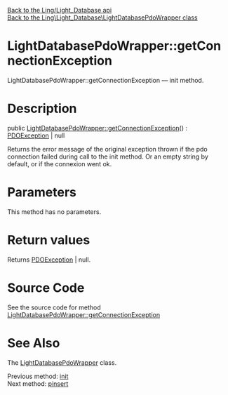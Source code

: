 [Back to the Ling/Light_Database api](https://github.com/lingtalfi/Light_Database/blob/master/doc/api/Ling/Light_Database.md)<br>
[Back to the Ling\Light_Database\LightDatabasePdoWrapper class](https://github.com/lingtalfi/Light_Database/blob/master/doc/api/Ling/Light_Database/LightDatabasePdoWrapper.md)


LightDatabasePdoWrapper::getConnectionException
================



LightDatabasePdoWrapper::getConnectionException — init method.




Description
================


public [LightDatabasePdoWrapper::getConnectionException](https://github.com/lingtalfi/Light_Database/blob/master/doc/api/Ling/Light_Database/LightDatabasePdoWrapper/getConnectionException.md)() : [PDOException](https://www.php.net/manual/en/class.pdoexception.php) | null




Returns the error message of the original exception thrown if the pdo connection failed during call to the
init method.
Or an empty string by default, or if the connexion went ok.




Parameters
================

This method has no parameters.


Return values
================

Returns [PDOException](https://www.php.net/manual/en/class.pdoexception.php) | null.








Source Code
===========
See the source code for method [LightDatabasePdoWrapper::getConnectionException](https://github.com/lingtalfi/Light_Database/blob/master/LightDatabasePdoWrapper.php#L156-L159)


See Also
================

The [LightDatabasePdoWrapper](https://github.com/lingtalfi/Light_Database/blob/master/doc/api/Ling/Light_Database/LightDatabasePdoWrapper.md) class.

Previous method: [init](https://github.com/lingtalfi/Light_Database/blob/master/doc/api/Ling/Light_Database/LightDatabasePdoWrapper/init.md)<br>Next method: [pinsert](https://github.com/lingtalfi/Light_Database/blob/master/doc/api/Ling/Light_Database/LightDatabasePdoWrapper/pinsert.md)<br>

